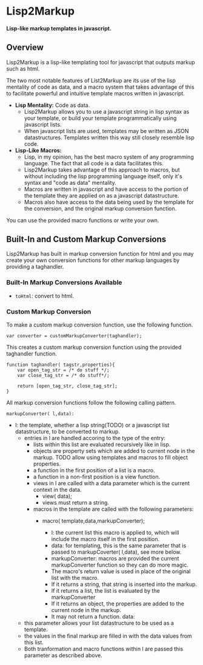 

# Lisp2Markup
#### Lisp-like markup templates in javascript.

## Overview

Lisp2Markup is a lisp-like templating tool for javascript that outputs markup such as html.

The two most notable features of List2Markup are its use of the lisp mentality of code as data,
and a macro system that takes advantage of this to facilitate powerful and intuitive template macros written in javascript.
 * __Lisp Mentality:__ Code as data.
   * Lisp2Markup allows you to use a javascript string in lisp syntax as your template, or build your template programmatically using javascript lists.
   * When javascript lists are used, templates may be written as JSON datastructures.  Templates written this way still closely resemble lisp code.
 * __Lisp-Like Macros:__
   * Lisp, in my opinion, has the best macro system of any programming language.
     The fact that all code is a data facilitates this.
   * Lisp2Markup takes advantage of this approach to macros, but without including the lisp programming language itself, only it's syntax and "code as data" mentality.
   * Macros are written in javascript and have access to the portion of the template they are applied on as a javascript datastructure.
   * Macros also have access to the data being used by the template for the conversion, and the original markup conversion function.
     

You can use the provided macro functions or write your own.

## Built-In and Custom Markup Conversions

Lisp2Markup has built in markup conversion function for html and you may create your own conversion
functions for other markup languages by providing a taghandler.

### Built-In Markup Conversions Available

 * <code>toHtml</code>: convert to html.

### Custom Markup Conversion

To make a custom markup conversion function, use the following function.

    var converter = customMarkupConverter(taghandler);

This creates a custom markup conversion function using the provided taghandler function.

    function taghandler( tagstr,properties){
        var open_tag_str = /* do stuff */;
        var close_tag_str = /* do stuff*/;

        return [open_tag_str, close_tag_str];
    }


All markup conversion functions follow the following calling pattern.

    markupConverter( l,data):


  * l: the template, whether a lisp string(TODO) or a javascript list datastructure, to be converted to markup.
    * entries in l are handled accoring to the type of the entry:
      - lists within this list are evaluated recursively like in lisp.
      - objects are property sets which are added to current node in the markup. TODO allow using templates and macros to fill object properties.
      - a function in the first position of a list is a macro.
      - a function in a non-first position is a view function.
      - views in l are called with a data parameter which is the current context in the data.
         * view( data);
         * views must return a string.
      - macros in the template are called with the following parameters:
         * macro( template,data,markupConverter);
           - l: the current list this macro is applied to,
                which will include the macro itself in the first position.
           - data: for templating, this is the same parameter that is passed to markupCoverter( l,data), see more below.
           - markupConverter: macros are provided the current markupConverter function so they can do more magic.

           * The macro's return value is used in place of the original list with the macro.
           * If it returns a string, that string is inserted into the markup.
           * If it returns a list, the list is evaluated by the markupConverter
           * If it returns an object, the properties are added to the current node in the markup.
           * It may not return a function.
  data:
    * this parameter allows your list datastructure to be used as a template.
    * the values in the final markup are filled in with the data values from this list.
    * Both tranformation and macro functions within l are passed this parameter as described above.
 

